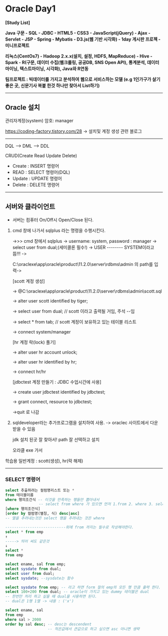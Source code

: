 # Oracle Day1

**[Study List]**

**Java 구문 - SQL - JDBC - HTML5 - CSS3 - JavaScript(jQuery) - Ajax - Servlet - JSP - Spring - Mybatis - D3.js(웹 기반 시각화) - 1day 게시판 프로젝 - 미니프로젝트**

**리눅스(CentOs7) - Hadoop 2.x.x(설치, 설정, HDFS, MapReduce) - Hive - Spark - R(구문, 데이터 수집(웹크롤링, 공공DB, SNS Open API), 통계분석, 데이터마이닝, 텍스트마이닝, 시각화), Java와 R연동**

**팀프로젝트 : 빅데이터를 가지고 분석하여 웹으로 서비스하는 모델 (e.g 1인가구가 살기 좋은 곳, 신문기사 복붙 한것 하나만 찾아서 List하기)**

----

## Oracle 설치

관리자계정(system) 암호: manager

https://coding-factory.tistory.com/28    -> 설치및 계정 생성 관련 블로그

-----------

DQL --> DML --> DDL

CRUD(Create Read Update Delete)

- Create : INSERT 명령어
- READ : SELECT 명령어(DQL)
- Update : UPDATE 명령어
- Delete : DELETE 명령어

-------

## 서버와 클라이언트

- 서버는 컴퓨터 On/Off시 Open/Close 된다.

1. cmd 창에 나가서 sqlplus 라는 명령을 수행시킨다.

   ->>> cmd 창에서 sqlplus -> username: system, password : manager -> select user from dual;(세미콜론 필수!) -> USER -------- SYSTEM이라고 뜸!!! -> 

   C:\oraclexe\app\oracle\product\11.2.0\server\rdbms\admin 의 path를 입력-> 

   [scott 계정 생성]

   -> @C:\oraclexe\app\oracle\product\11.2.0\server\rdbms\admin\scott.sql

   -> alter user scott identified by tiger;

   -> select user from dual; // scott 이라고 출력될 거임, 주석 --임

   -> select * from tab;			// scott 계정이 보유하고 있는 테이블 리스트

   -> connect system/manager

   [hr 계정 락(lock) 풀기]

   -> alter user hr account unlock;

   -> alter user hr identified by hr;

   -> connect hr/hr

   [jdbctest 계정 만들기 : JDBC 수업시간에 사용]

   -> create user jdbctest identified by jdbctest;

   -> grant connect, resource to jdbctest;

   ->quit 로 나감

2. sqldeveloper라는 추가프로그램을 설치하여 사용. -> oraclec 사이트에서 다운 받을 수 있음

   jdk 설치 된곳 잘 찾아서! path 잘 선택하고 설치

   오라클 exe 가서 

학습용 일반계정 : scott(생성), hr(락 해제)

-----------

### SELECT 명령어

```sql
select 추출하려는 컬럼명리스트 또는 *
from 테이블이름
where 행의조건식 -- 이것을 만족하는 행들만 뽑아내서
			   -- select from where 가 있으면 먼저 1.from 2. where 3. select를 추출한다. 왜냐 먼저 테이블을 불러와야 데이터가 있으니까
[where 행의조건식]
[order by 컬럼명(별칭, 식) desc|asc]
-- 열을 추려내는것은 select 행을 추려내는 것은 where

---------------------------위에 from 까지는 필수로 작성해야한다.
select * from emp
↑
-----> 띄어 써도 같은것
↓
select *
from emp

select ename, sal from emp;
select sysdate from dual;
select user from dual;
select sysdate; --sysdate는 함수

select sysdate from emp; -- 라고 하면 form 절의 emp의 모든 행 만큼 출력 한다.
select 100+200 from dual; -- oracle이 가지고 있는 dummy 테이블은 dual
-- 한번만 처리 하고 싶을 때 dual을 사용하면 된다. 
-- dual은 1행 1열 -> 내용 : ('x')

select ename, sal
from emp
where sal > 2000
order by sal desc; -- desc는 descendent
                   -- 적은값에서 큰값으로 하고 싶으면 asc 아니면 생략
```

